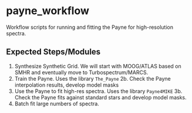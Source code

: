 # payne_workflow
Workflow scripts for running and fitting the Payne for high-resolution spectra.

## Expected Steps/Modules
1. Synthesize Synthetic Grid. We will start with MOOG/ATLAS based on SMHR and eventually move to Turbospectrum/MARCS.
2. Train the Payne. Uses the library `The_Payne`
  2b. Check the Payne interpolation results, develop model masks
3. Use the Payne to fit high-res spectra. Uses the library `Payne4MIKE`
  3b. Check the Payne fits against standard stars and develop model masks.
4. Batch fit large numbers of spectra.
